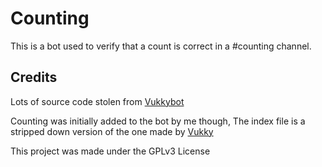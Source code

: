 # Counting
This is a bot used to verify that a count is correct in a #counting channel.


## Credits
Lots of source code stolen from [Vukkybot](https://github.com/VukkyLtd/VukkyBot)

Counting was initially added to the bot by me though, The index file is a stripped down version of the one made by [Vukky](https://github.com/Vukky123)

This project was made under the GPLv3 License